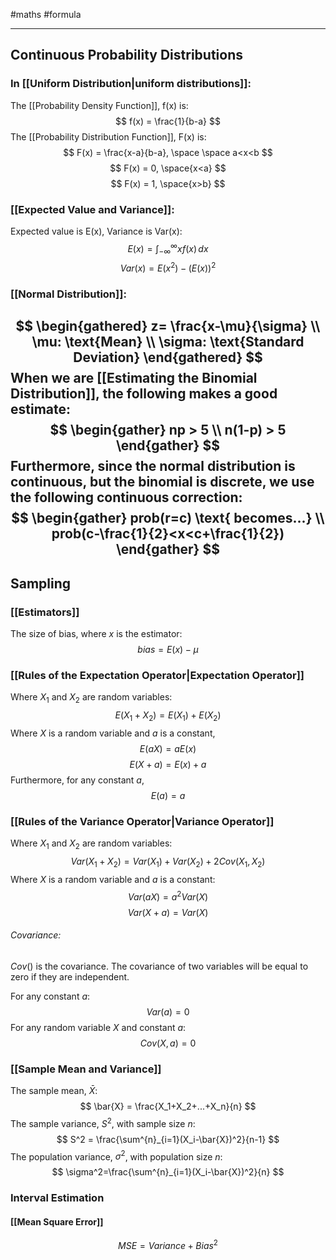 #maths #formula 

----
## Continuous Probability Distributions
### In [[Uniform Distribution|uniform distributions]]:
The [[Probability Density Function]], f(x) is:
$$
f(x) = \frac{1}{b-a}
$$
The [[Probability Distribution Function]], F(x) is:
$$
F(x) = \frac{x-a}{b-a}, \space \space a<x<b
$$
$$
F(x) = 0, \space{x<a}
$$
$$
F(x) = 1, \space{x>b}
$$

### [[Expected Value and Variance]]:
Expected value is E(x), Variance is Var(x):
$$
E(x) = \int_{-\infty}^{\infty} xf(x) \, dx
$$
$$
Var(x) = E(x^2)-(E(x))^2
$$
### [[Normal Distribution]]:
$$
\begin{gathered}
z= \frac{x-\mu}{\sigma} \\
\mu: \text{Mean} \\
\sigma: \text{Standard Deviation}
\end{gathered}
$$
When we are [[Estimating the Binomial Distribution]], the following makes a good estimate:
$$
\begin{gather}
np > 5 \\
n(1-p) > 5
\end{gather}
$$
Furthermore, since the normal distribution is continuous, but the binomial is discrete, we use the following continuous correction:
$$
\begin{gather}
prob(r=c) \text{ becomes...} \\
prob(c-\frac{1}{2}<x<c+\frac{1}{2})
\end{gather}
$$
----
## Sampling
### [[Estimators]]
The size of bias, where $x$ is the estimator:
$$
bias = E(x)-\mu
$$

### [[Rules of the Expectation Operator|Expectation Operator]]
Where $X_1$ and $X_2$ are random variables:
$$
E(X_1+X_2) = E(X_1)+E(X_2)
$$
Where $X$ is a random variable and $a$ is a constant,
$$
E(aX) = aE(x)
$$
$$
E(X+a) = E(x) + a
$$
Furthermore, for any constant $a$,
$$
E(a) = a
$$
### [[Rules of the Variance Operator|Variance Operator]]
Where $X_1$ and $X_2$ are random variables:
$$
Var(X_1+X_2)=Var(X_1)+Var(X_2)+2Cov(X_1,X_2)
$$
Where $X$ is a random variable and $a$ is a constant:
$$
Var(aX) = a^2Var(X)
$$
$$
Var(X+a) = Var(X)
$$
###### Covariance:
$Cov()$ is the covariance.
The covariance of two variables will be equal to zero if they are independent.

For any constant $a$:
$$
Var(a)=0
$$
For any random variable $X$ and constant $a$:
$$
Cov(X,a)=0
$$

### [[Sample Mean and Variance]]
The sample mean, $\bar{X}$:
$$
\bar{X} = \frac{X_1+X_2+...+X_n}{n}
$$
The sample variance, $S^2$, with sample size $n$:
$$
S^2 = \frac{\sum^{n}_{i=1}(X_i-\bar{X})^2}{n-1}
$$
The population variance, $\sigma^2$, with population size $n$:
$$
\sigma^2=\frac{\sum^{n}_{i=1}(X_i-\bar{X})^2}{n}
$$

### Interval Estimation
#### [[Mean Square Error]]
$$
MSE=Variance+Bias^2
$$

